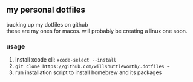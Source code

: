 ## my personal dotfiles

backing up my dotfiles on github  
these are my ones for macos. will probably be creating a linux one soon.

### usage

1. install xcode cli: `xcode-select --install`
2. `git clone https://github.com/willshuttleworth/.dotfiles ~`
3. run installation script to install homebrew and its packages 
